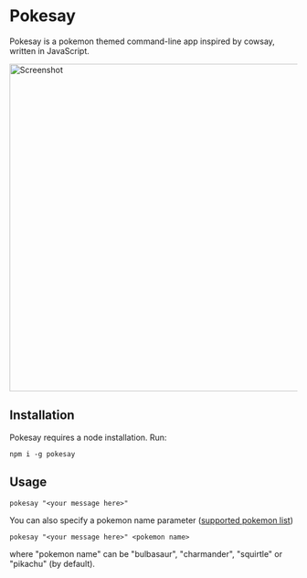 # Pokesay
Pokesay is a pokemon themed command-line app inspired by cowsay, written in JavaScript.

<img width="573" alt="Screenshot" src="https://user-images.githubusercontent.com/2498062/206313078-5abfafa3-3d3e-486b-8a8d-c8453f6ebda5.png">

## Installation
Pokesay requires a node installation. Run:
```
npm i -g pokesay
```

## Usage
```
pokesay "<your message here>"
```

You can also specify a pokemon name parameter ([supported pokemon list](https://github.com/anvit/pokesay/tree/main/ascii/))
```
pokesay "<your message here>" <pokemon name>
```
where "pokemon name" can be "bulbasaur", "charmander", "squirtle" or "pikachu" (by default).
